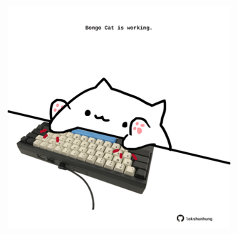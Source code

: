 <!-- built at 19/09/2021, 06:01:55 UTC -->
<p align="center">
  <img width="500" height="500" src="./ReadmeImage.svg">
</p>
